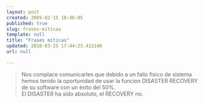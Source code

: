 ```yaml
---
layout: post
created: 2005-02-15 10:46:05
published: true
slug: frases-miticas
template: null
title: "Frases míticas"
updated: 2010-03-25 17:44:23.412146
url: null

---
```


> Nos complace comunicarles que debido a un fallo fisico de sistema hemos tenido la oportunidad de usar la funcion DISASTER RECOVERY de su software con un éxito del 50%.  
> El DISASTER ha sido absoluto, el RECOVERY no.


